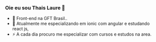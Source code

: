 ### Oie eu sou Thais Laure 👋


- 🔭 Front-end na GFT Brasil..
- 🌱 Atualmente me especializando em ionic com angular e estudando react js,
- ⚡ A cada dia procuro me especializar com cursos e estudos na area.
